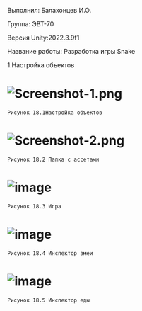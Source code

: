 Выполнил: Балахонцев И.О.

Группа: ЭВТ-70

Версия Unity:2022.3.9f1

Название работы: Разработка игры Snake 

1.Настройка объектов
# ![Screenshot-1.png](https://i.postimg.cc/tC6qzNGL/Screenshot-1.png)
    Рисунок 18.1Настройка объектов
    
# ![Screenshot-2.png](https://i.postimg.cc/KcwcLswP/Screenshot-2.png)
    Рисунок 18.2 Папка с ассетами
# ![image](https://user-images.githubusercontent.com/119409903/205281665-28026655-b80d-4894-9884-53f365b38976.png)
    Рисунок 18.3 Игра
# ![image](https://user-images.githubusercontent.com/119409903/205281732-56748147-188f-4471-bce8-28575fef027d.png)
    Рисунок 18.4 Инспектор змеи
# ![image](https://user-images.githubusercontent.com/119409903/205281844-3450fe33-7b16-4cec-a642-fc51b51b3906.png)
    Рисунок 18.5 Инспектор еды

